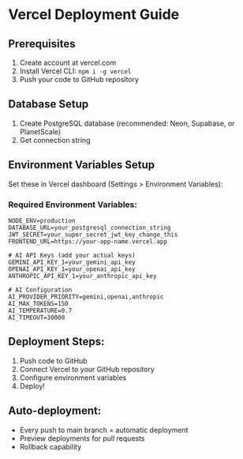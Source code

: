 # Vercel Deployment Guide

## Prerequisites
1. Create account at vercel.com
2. Install Vercel CLI: `npm i -g vercel`
3. Push your code to GitHub repository

## Database Setup
1. Create PostgreSQL database (recommended: Neon, Supabase, or PlanetScale)
2. Get connection string

## Environment Variables Setup
Set these in Vercel dashboard (Settings > Environment Variables):

### Required Environment Variables:
```
NODE_ENV=production
DATABASE_URL=your_postgresql_connection_string
JWT_SECRET=your_super_secret_jwt_key_change_this
FRONTEND_URL=https://your-app-name.vercel.app

# AI API Keys (add your actual keys)
GEMINI_API_KEY_1=your_gemini_api_key
OPENAI_API_KEY_1=your_openai_api_key
ANTHROPIC_API_KEY_1=your_anthropic_api_key

# AI Configuration
AI_PROVIDER_PRIORITY=gemini,openai,anthropic
AI_MAX_TOKENS=150
AI_TEMPERATURE=0.7
AI_TIMEOUT=30000
```

## Deployment Steps:
1. Push code to GitHub
2. Connect Vercel to your GitHub repository
3. Configure environment variables
4. Deploy!

## Auto-deployment:
- Every push to main branch = automatic deployment
- Preview deployments for pull requests
- Rollback capability
